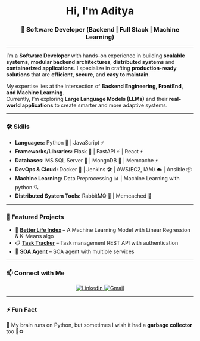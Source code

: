 <h1 align="center">Hi, I'm Aditya</h1>  

<h3 align="center">
  🚀 Software Developer (Backend | Full Stack | Machine Learning)
</h3>  

---

I’m a **Software Developer** with hands-on experience in building **scalable systems**, **modular backend architectures**, **distributed systems** and **containerized applications**. I specialize in crafting **production-ready solutions** that are **efficient**, **secure**, and **easy to maintain**.

My expertise lies at the intersection of **Backend Engineering, FrontEnd, and Machine Learning**.  
Currently, I’m exploring **Large Language Models (LLMs)** and their **real-world applications** to create smarter and more adaptive systems.

---

### 🛠️ Skills  

- **Languages:** Python 🐍 | JavaScript ⚡  
- **Frameworks/Libraries:** Flask 🚀 | FastAPI ⚡ | React ⚡
- **Databases:** MS SQL Server 📀 | MongoDB 🍃  | Memcache ⚡
- **DevOps & Cloud:** Docker 🐳 | Jenkins 🛠️ | AWS(EC2, IAM) ☁️ | Ansible 📦 
- **Machine Learning:** Data Preprocessing 📊 | Machine Learning with python 🔍
- **Distributed System Tools:** RabbitMQ 🐇 | Memcached 💾  

---

### 📌 Featured Projects  

- 📝 [**Better Life Index**](https://github.com/Aditya-1998k/Better-Life-Index) – A Machine Learning Model with Linear Regression & K-Means algo  
- 📋 [**Task Tracker**](https://github.com/Aditya-1998k/Task-Tracker) – Task management REST API with authentication  
- 📇 [**SOA Agent**](https://github.com/Aditya-1998k/SOA-Agent) – SOA agent with multiple services   

---

### 📫 Connect with Me  
<p align="center">
  <a href="https://www.linkedin.com/in/aditya-gupta1998/" target="_blank">
    <img src="https://img.shields.io/badge/LinkedIn-Aditya%20Gupta-blue?logo=linkedin" alt="LinkedIn">
  </a>
  <a href="mailto:aditya98gupta@gmail.com" target="_blank">
    <img src="https://img.shields.io/badge/Gmail-aditya98gupta%40gmail.com-red?logo=gmail" alt="Gmail">
  </a>
</p>  

---

### ⚡ Fun Fact  
🤖 My brain runs on Python, but sometimes I wish it had a **garbage collector** too 🧠♻️  
